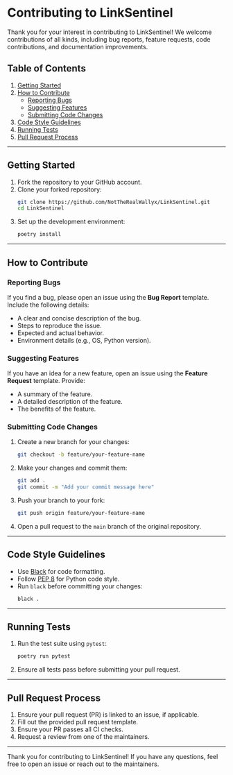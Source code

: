 # Contributing to LinkSentinel

Thank you for your interest in contributing to LinkSentinel! We welcome contributions of all kinds, including bug reports, feature requests, code contributions, and documentation improvements.

## Table of Contents

1. [Getting Started](#getting-started)
2. [How to Contribute](#how-to-contribute)
   - [Reporting Bugs](#reporting-bugs)
   - [Suggesting Features](#suggesting-features)
   - [Submitting Code Changes](#submitting-code-changes)
3. [Code Style Guidelines](#code-style-guidelines)
4. [Running Tests](#running-tests)
5. [Pull Request Process](#pull-request-process)

---

## Getting Started

1. Fork the repository to your GitHub account.
2. Clone your forked repository:
   ```bash
   git clone https://github.com/NotTheRealWallyx/LinkSentinel.git
   cd LinkSentinel
   ```
3. Set up the development environment:
   ```bash
   poetry install
   ```

---

## How to Contribute

### Reporting Bugs

If you find a bug, please open an issue using the **Bug Report** template. Include the following details:

- A clear and concise description of the bug.
- Steps to reproduce the issue.
- Expected and actual behavior.
- Environment details (e.g., OS, Python version).

### Suggesting Features

If you have an idea for a new feature, open an issue using the **Feature Request** template. Provide:

- A summary of the feature.
- A detailed description of the feature.
- The benefits of the feature.

### Submitting Code Changes

1. Create a new branch for your changes:
   ```bash
   git checkout -b feature/your-feature-name
   ```
2. Make your changes and commit them:
   ```bash
   git add .
   git commit -m "Add your commit message here"
   ```
3. Push your branch to your fork:
   ```bash
   git push origin feature/your-feature-name
   ```
4. Open a pull request to the `main` branch of the original repository.

---

## Code Style Guidelines

- Use [Black](https://black.readthedocs.io/) for code formatting.
- Follow [PEP 8](https://peps.python.org/pep-0008/) for Python code style.
- Run `black` before committing your changes:
  ```bash
  black .
  ```

---

## Running Tests

1. Run the test suite using `pytest`:
   ```bash
   poetry run pytest
   ```
2. Ensure all tests pass before submitting your pull request.

---

## Pull Request Process

1. Ensure your pull request (PR) is linked to an issue, if applicable.
2. Fill out the provided pull request template.
3. Ensure your PR passes all CI checks.
4. Request a review from one of the maintainers.

---

Thank you for contributing to LinkSentinel! If you have any questions, feel free to open an issue or reach out to the maintainers.
